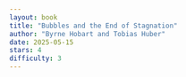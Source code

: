 ```yaml
---
layout: book
title: "Bubbles and the End of Stagnation"
author: "Byrne Hobart and Tobias Huber"
date: 2025-05-15
stars: 4
difficulty: 3
---
```

